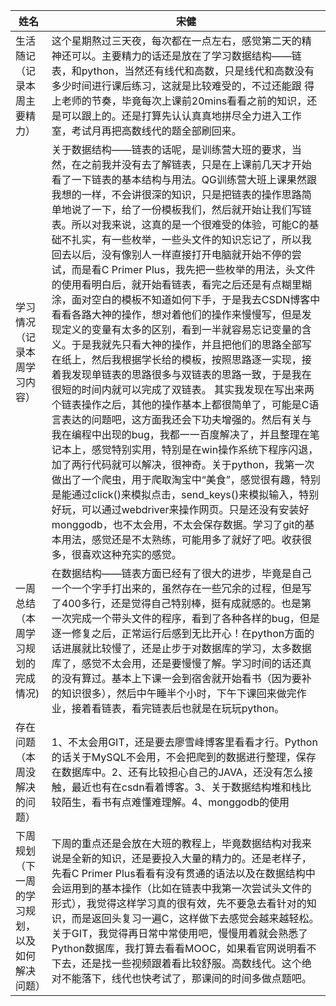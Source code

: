 
姓名 | 宋健
---|---
生活随记（记录本周主要精力）| 这个星期熬过三天夜，每次都在一点左右，感觉第二天的精神还可以。主要精力的话还是放在了学习数据结构——链表，和python，当然还有线代和高数，只是线代和高数没有多少时间进行课后练习，这就是比较难受的，不过还能跟  得上老师的节奏，毕竟每次上课前20mins看看之前的知识，还是可以跟上的。还是打算先认认真真地拼尽全力进入工作室，考试月再把高数线代的题全部刷回来。
学习情况（记录本周学习内容） |关于数据结构——链表的话呢，是训练营大班的要求，当然，在之前我并没有去了解链表，只是在上课前几天才开始看了一下链表的基本结构与用法。QG训练营大班上课果然跟我想的一样，不会讲很深的知识，只是把链表的操作思路简单地说了一下，给了一份模板我们，然后就开始让我们写链表。所以对我来说，这真的是一个很难受的体验，可能C的基础不扎实，有一些枚举，一些头文件的知识忘记了，所以我回去以后，没有像别人一样直接打开电脑就开始不停的尝试，而是看C Primer Plus，我先把一些枚举的用法，头文件的使用看明白后，就开始看链表，看完之后还是有点糊里糊涂，面对空白的模板不知道如何下手，于是我去CSDN博客中看看各路大神的操作，想对着他们的操作来慢慢写，但是发现定义的变量有太多的区别，看到一半就容易忘记变量的含义。于是我就先只看大神的操作，并且把他们的思路全部写在纸上，然后我根据学长给的模板，按照思路逐一实现，接着我发现单链表的思路很多与双链表的思路一致，于是我在很短的时间内就可以完成了双链表。 其实我发现在写出来两个链表操作之后，其他的操作基本上都很简单了，可能是C语言表达的问题吧，这方面我还会下功夫增强的。然后有关与我在编程中出现的bug，我都一一百度解决了，并且整理在笔记本上，感觉特别实用，特别是在win操作系统下程序闪退，加了两行代码就可以解决，很神奇。关于python，我第一次做出了一个爬虫，用于爬取淘宝中“美食”，感觉很有趣，特别是能通过click()来模拟点击，send_keys()来模拟输入，特别好玩，可以通过webdriver来操作网页。只是还没有安装好monggodb，也不太会用，不太会保存数据。学习了git的基本用法，感觉还是不太熟练，可能用多了就好了吧。收获很多，很喜欢这种充实的感觉。
一周总结（本周学习规划的完成情况)|在数据结构——链表方面已经有了很大的进步，毕竟是自己一个一个字手打出来的，虽然存在一些冗余的过程，但是写了400多行，还是觉得自己特别棒，挺有成就感的。也是第一次完成一个带头文件的程序，看到了各种各样的bug，但是逐一修复之后，正常运行后感到无比开心！在python方面的话进展就比较慢了，还是止步于对数据库的学习，太多数据库了，感觉不太会用，还是要慢慢了解。学习时间的话还真的没有算过。基本上下课一会到宿舍就开始看书（因为要补的知识很多），然后中午睡半个小时，下午下课回来做完作业，接着看链表，看完链表后也就是在玩玩python。
存在问题（本周没解决的问题）|1、不太会用GIT，还是要去廖雪峰博客里看看才行。Python的话关于MySQL不会用，不会把爬到的数据进行整理，保存在数据库中。2、还有比较担心自己的JAVA，还没有怎么接触，最近也有在csdn看着博客。3、关于数据结构堆和栈比较陌生，看书有点难懂难理解。4、monggodb的使用
下周规划（下一周的学习规划，以及如何解决问题）|下周的重点还是会放在大班的教程上，毕竟数据结构对我来说是全新的知识，还是要投入大量的精力的。还是老样子，先看C Primer Plus看看有没有贯通的语法以及在数据结构中会运用到的基本操作（比如在链表中我第一次尝试头文件的形式），我觉得这样学习真的很有效，先不要急去看针对的知识，而是返回头复习一遍C，这样做下去感觉会越来越轻松。关于GIT，我觉得再日常中常使用吧，慢慢用着就会熟悉了Python数据库，我打算去看看MOOC，如果看官网说明看不下去，还是找一些视频跟着看比较舒服。高数线代。这个绝对不能落下，线代也快考试了，那课间的时间多做点题吧。
